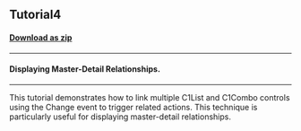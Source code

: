 ## Tutorial4
#### [Download as zip](https://minhaskamal.github.io/DownGit/#/home?url=https://github.com/GrapeCity/ComponentOne-WinForms-Samples/tree/master/NetFramework\List\CS\Tutorials\Tutorial4)
____
#### Displaying Master-Detail Relationships.
____
This tutorial demonstrates how to link multiple C1List and C1Combo controls using the Change event to trigger related actions. This technique is particularly useful for displaying master-detail relationships. 







